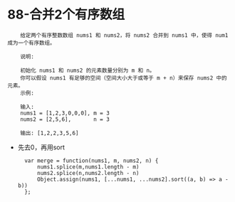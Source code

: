 # 88-合并2个有序数组 #

        给定两个有序整数数组 nums1 和 nums2，将 nums2 合并到 nums1 中，使得 num1 成为一个有序数组。

        说明:

        初始化 nums1 和 nums2 的元素数量分别为 m 和 n。
        你可以假设 nums1 有足够的空间（空间大小大于或等于 m + n）来保存 nums2 中的元素。
        示例:

        输入:
        nums1 = [1,2,3,0,0,0], m = 3
        nums2 = [2,5,6],       n = 3

        输出: [1,2,2,3,5,6]
        
        
        
- 先去0，再用sort

        var merge = function(nums1, m, nums2, n) {
            nums1.splice(m,nums1.length - m)
            nums2.splice(n,nums2.length - n)
            Object.assign(nums1, [...nums1, ...nums2].sort((a, b) => a - b))
        };
